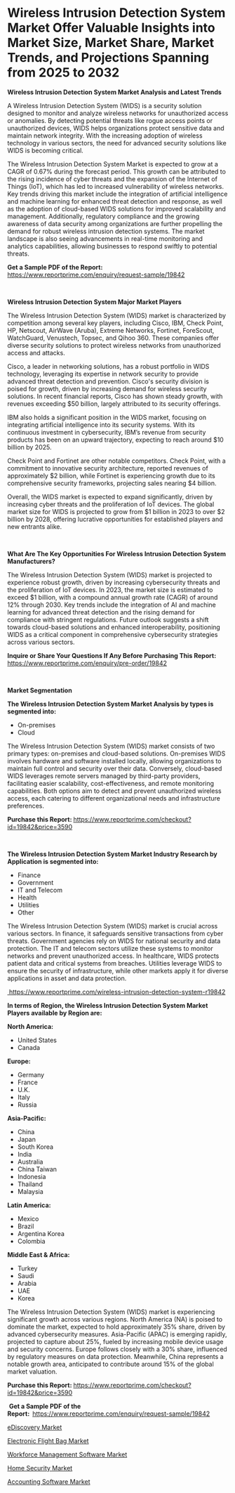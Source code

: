<p><h1>Wireless Intrusion Detection System Market Offer Valuable Insights into Market Size, Market Share, Market Trends, and Projections Spanning from 2025 to 2032</h1></p><p><strong>Wireless Intrusion Detection System Market Analysis and Latest Trends</strong></p>
<p><p>A Wireless Intrusion Detection System (WIDS) is a security solution designed to monitor and analyze wireless networks for unauthorized access or anomalies. By detecting potential threats like rogue access points or unauthorized devices, WIDS helps organizations protect sensitive data and maintain network integrity. With the increasing adoption of wireless technology in various sectors, the need for advanced security solutions like WIDS is becoming critical.</p><p>The Wireless Intrusion Detection System Market is expected to grow at a CAGR of 0.67% during the forecast period. This growth can be attributed to the rising incidence of cyber threats and the expansion of the Internet of Things (IoT), which has led to increased vulnerability of wireless networks. Key trends driving this market include the integration of artificial intelligence and machine learning for enhanced threat detection and response, as well as the adoption of cloud-based WIDS solutions for improved scalability and management. Additionally, regulatory compliance and the growing awareness of data security among organizations are further propelling the demand for robust wireless intrusion detection systems. The market landscape is also seeing advancements in real-time monitoring and analytics capabilities, allowing businesses to respond swiftly to potential threats.</p></p>
<p><strong>Get a Sample PDF of the Report:&nbsp;</strong> <a href="https://www.reportprime.com/enquiry/request-sample/19842?utm_campaign=1170&utm_medium=2&utm_source=Github&utm_content=ia&utm_term=20032025&utm_id=wireless-intrusion-detection-system">https://www.reportprime.com/enquiry/request-sample/19842</a></p>
<p>&nbsp;</p>
<p><strong>Wireless Intrusion Detection System Major Market Players</strong></p>
<p><p>The Wireless Intrusion Detection System (WIDS) market is characterized by competition among several key players, including Cisco, IBM, Check Point, HP, Netscout, AirWave (Aruba), Extreme Networks, Fortinet, ForeScout, WatchGuard, Venustech, Topsec, and Qihoo 360. These companies offer diverse security solutions to protect wireless networks from unauthorized access and attacks.</p><p>Cisco, a leader in networking solutions, has a robust portfolio in WIDS technology, leveraging its expertise in network security to provide advanced threat detection and prevention. Cisco's security division is poised for growth, driven by increasing demand for wireless security solutions. In recent financial reports, Cisco has shown steady growth, with revenues exceeding $50 billion, largely attributed to its security offerings.</p><p>IBM also holds a significant position in the WIDS market, focusing on integrating artificial intelligence into its security systems. With its continuous investment in cybersecurity, IBM’s revenue from security products has been on an upward trajectory, expecting to reach around $10 billion by 2025. </p><p>Check Point and Fortinet are other notable competitors. Check Point, with a commitment to innovative security architecture, reported revenues of approximately $2 billion, while Fortinet is experiencing growth due to its comprehensive security frameworks, projecting sales nearing $4 billion.</p><p>Overall, the WIDS market is expected to expand significantly, driven by increasing cyber threats and the proliferation of IoT devices. The global market size for WIDS is projected to grow from $1 billion in 2023 to over $2 billion by 2028, offering lucrative opportunities for established players and new entrants alike.</p></p>
<p>&nbsp;</p>
<p><strong>What Are The Key Opportunities For Wireless Intrusion Detection System Manufacturers?</strong></p>
<p><p>The Wireless Intrusion Detection System (WIDS) market is projected to experience robust growth, driven by increasing cybersecurity threats and the proliferation of IoT devices. In 2023, the market size is estimated to exceed $1 billion, with a compound annual growth rate (CAGR) of around 12% through 2030. Key trends include the integration of AI and machine learning for advanced threat detection and the rising demand for compliance with stringent regulations. Future outlook suggests a shift towards cloud-based solutions and enhanced interoperability, positioning WIDS as a critical component in comprehensive cybersecurity strategies across various sectors.</p></p>
<p><strong>Inquire or Share Your Questions If Any Before Purchasing This Report:</strong> <a href="https://www.reportprime.com/enquiry/pre-order/19842?utm_campaign=1170&utm_medium=2&utm_source=Github&utm_content=ia&utm_term=20032025&utm_id=wireless-intrusion-detection-system">https://www.reportprime.com/enquiry/pre-order/19842</a></p>
<p>&nbsp;</p>
<p><strong>Market Segmentation</strong></p>
<p><strong>The Wireless Intrusion Detection System Market Analysis by types is segmented into:</strong></p>
<p><ul><li>On-premises</li><li>Cloud</li></ul></p>
<p><p>The Wireless Intrusion Detection System (WIDS) market consists of two primary types: on-premises and cloud-based solutions. On-premises WIDS involves hardware and software installed locally, allowing organizations to maintain full control and security over their data. Conversely, cloud-based WIDS leverages remote servers managed by third-party providers, facilitating easier scalability, cost-effectiveness, and remote monitoring capabilities. Both options aim to detect and prevent unauthorized wireless access, each catering to different organizational needs and infrastructure preferences.</p></p>
<p><strong>Purchase this Report:&nbsp;</strong><a href="https://www.reportprime.com/checkout?id=19842&price=3590&utm_campaign=1170&utm_medium=2&utm_source=Github&utm_content=ia&utm_term=20032025&utm_id=wireless-intrusion-detection-system">https://www.reportprime.com/checkout?id=19842&price=3590</a></p>
<p>&nbsp;</p>
<p><strong>The Wireless Intrusion Detection System Market Industry Research by Application is segmented into:</strong></p>
<p><ul><li>Finance</li><li>Government</li><li>IT and Telecom</li><li>Health</li><li>Utilities</li><li>Other</li></ul></p>
<p><p>The Wireless Intrusion Detection System (WIDS) market is crucial across various sectors. In finance, it safeguards sensitive transactions from cyber threats. Government agencies rely on WIDS for national security and data protection. The IT and telecom sectors utilize these systems to monitor networks and prevent unauthorized access. In healthcare, WIDS protects patient data and critical systems from breaches. Utilities leverage WIDS to ensure the security of infrastructure, while other markets apply it for diverse applications in asset and data protection.</p></p>
<p><a href="https://www.reportprime.com/wireless-intrusion-detection-system-r19842?utm_campaign=1170&utm_medium=2&utm_source=Github&utm_content=ia&utm_term=20032025&utm_id=wireless-intrusion-detection-system">&nbsp;https://www.reportprime.com/wireless-intrusion-detection-system-r19842</a></p>
<p><strong>In terms of Region, the Wireless Intrusion Detection System Market Players available by Region are:</strong></p>
<p>
    <p> <strong> North America: </strong>
        <ul>
            <li>United States</li>
            <li>Canada</li>
        </ul>
        </p> 
    <p> <strong> Europe: </strong>
        <ul>
            <li>Germany</li>
            <li>France</li>
            <li>U.K.</li>
            <li>Italy</li>
            <li>Russia</li>
        </ul>
        </p> 
    <p> <strong> Asia-Pacific: </strong>
        <ul>
            <li>China</li>
            <li>Japan</li>
            <li>South Korea</li>
            <li>India</li>
            <li>Australia</li>
            <li>China Taiwan</li>
            <li>Indonesia</li>
            <li>Thailand</li>
            <li>Malaysia</li>
        </ul>
        </p> 
    <p> <strong> Latin America: </strong>
        <ul>
            <li>Mexico</li>
            <li>Brazil</li>
            <li>Argentina Korea</li>
            <li>Colombia</li>
        </ul>
        </p> 
    <p> <strong> Middle East & Africa: </strong>
        <ul>
            <li>Turkey</li>
            <li>Saudi</li>
            <li>Arabia</li>
            <li>UAE</li>
            <li>Korea</li>
        </ul>
    </p>
    </p>
<p><p>The Wireless Intrusion Detection System (WIDS) market is experiencing significant growth across various regions. North America (NA) is poised to dominate the market, expected to hold approximately 35% share, driven by advanced cybersecurity measures. Asia-Pacific (APAC) is emerging rapidly, projected to capture about 25%, fueled by increasing mobile device usage and security concerns. Europe follows closely with a 30% share, influenced by regulatory measures on data protection. Meanwhile, China represents a notable growth area, anticipated to contribute around 15% of the global market valuation.</p></p>
<p><strong>Purchase this Report: </strong><a href="https://www.reportprime.com/checkout?id=19842&price=3590&utm_campaign=1170&utm_medium=2&utm_source=Github&utm_content=ia&utm_term=20032025&utm_id=wireless-intrusion-detection-system">https://www.reportprime.com/checkout?id=19842&price=3590</a></p>
<p>&nbsp;<strong>Get a Sample PDF of the Report:&nbsp;&nbsp;</strong><a href="https://www.reportprime.com/enquiry/request-sample/19842?utm_campaign=1170&utm_medium=2&utm_source=Github&utm_content=ia&utm_term=20032025&utm_id=wireless-intrusion-detection-system">https://www.reportprime.com/enquiry/request-sample/19842</a></p>
<p><strong></strong></p>
<p><p><a href="https://github.com/jolashta/Market-Research-Report-List-1/blob/main/ediscovery-market.md?utm_campaign=1170&utm_medium=2&utm_source=Github&utm_content=ia&utm_term=20032025&utm_id=wireless-intrusion-detection-system">eDiscovery Market</a></p><p><a href="https://github.com/drevertevell/Market-Research-Report-List-1/blob/main/electronic-flight-bag-market.md?utm_campaign=1170&utm_medium=2&utm_source=Github&utm_content=ia&utm_term=20032025&utm_id=wireless-intrusion-detection-system">Electronic Flight Bag Market</a></p><p><a href="https://github.com/ienamoun/Market-Research-Report-List-1/blob/main/workforce-management-software-market.md?utm_campaign=1170&utm_medium=2&utm_source=Github&utm_content=ia&utm_term=20032025&utm_id=wireless-intrusion-detection-system">Workforce Management Software Market</a></p><p><a href="https://github.com/elhibacajka/Market-Research-Report-List-1/blob/main/home-security-market.md?utm_campaign=1170&utm_medium=2&utm_source=Github&utm_content=ia&utm_term=20032025&utm_id=wireless-intrusion-detection-system">Home Security Market</a></p><p><a href="https://github.com/lazregaartun/Market-Research-Report-List-1/blob/main/accounting-software-market.md?utm_campaign=1170&utm_medium=2&utm_source=Github&utm_content=ia&utm_term=20032025&utm_id=wireless-intrusion-detection-system">Accounting Software Market</a></p></p>